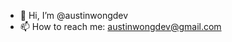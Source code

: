- 👋 Hi, I’m @austinwongdev
- 📫 How to reach me: austinwongdev@gmail.com

<!---
austinwongdev/austinwongdev is a ✨ special ✨ repository because its `README.md` (this file) appears on your GitHub profile.
You can click the Preview link to take a look at your changes.
--->
